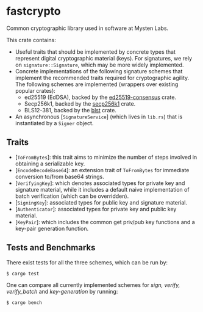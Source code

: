 # fastcrypto
Common cryptographic library used in software at Mysten Labs.

This crate contains:
- Useful traits that should be implemented by concrete types that represent digital cryptographic 
material (keys). For signatures, we rely on `signature::Signature`, which may be more widely implemented.
- Concrete implementations of the following signature schemes that implement the recommended traits required for 
cryptographic agility. The following schemes are implemented (wrappers over existing popular crates):
    - ed25519 (EdDSA), backed by the [ed25519-consensus](https://github.com/penumbra-zone/ed25519-consensus) crate.
    - Secp256k1, backed by the [secp256k1](https://crates.io/crates/secp256k1/0.23.1) crate. 
    - BLS12-381, backed by the [blst](https://github.com/supranational/blst) crate.
- An asynchronous [`SignatureService`] (which lives in `lib.rs`) that is instantiated by a `Signer` object.

## Traits
- [`ToFromBytes`]: this trait aims to minimize the number of steps involved in obtaining a serializable key.
- [`EncodeDecodeBase64`]: an extension trait of `ToFromBytes` for immediate conversion to/from base64 strings.
- [`VerifyingKey`]: which denotes associated types for private key and signature material, while it includes a default 
naive implementation of batch verification (which can be overridden).
- [`SigningKey`]: associated types for public key and signature material.
- [`Authenticator`]: associated types for private key and public key material.
- [`KeyPair`]: which includes the common get priv/pub key functions and a key-pair generation function.

## Tests and Benchmarks
There exist tests for all the three schemes, which can be run by:  
```
$ cargo test
```

One can compare all currently implemented schemes for *sign, verify, verify_batch* and 
*key-generation* by running:
```
$ cargo bench
```

